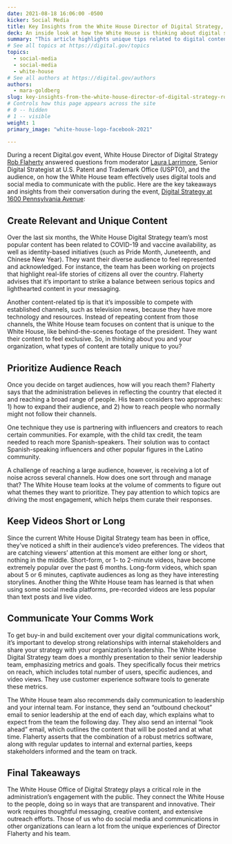 ```yaml
---
date: 2021-08-18 16:06:00 -0500
kicker: Social Media
title: Key Insights from the White House Director of Digital Strategy, Robert Flaherty
deck: An inside look at how the White House is thinking about digital strategy.
summary: "This article highlights unique tips related to digital content, audience reach, video posting, and strategic communication, that were shared by Rob Flaherty, the Director of Digital Strategy at the White House, during the Digital.gov event, Digital Strategy at 1600 Pennsylvania Avenue."
# See all topics at https://digital.gov/topics
topics:
  - social-media
  - social-media
  - white-house
# See all authors at https://digital.gov/authors
authors:
  - mara-goldberg
slug: key-insights-from-the-white-house-director-of-digital-strategy-robert-flaherty
# Controls how this page appears across the site
# 0 -- hidden
# 1 -- visible
weight: 1
primary_image: "white-house-logo-facebook-2021"

---
```


During a recent Digital.gov event, White House Director of Digital Strategy [Rob Flaherty](https://digital.gov/authors/robert-flaherty/) answered questions from moderator [Laura Larrimore](https://digital.gov/authors/laura-larrimore/), Senior Digital Strategist at U.S. Patent and Trademark Office (USPTO), and the audience, on how the White House team effectively uses digital tools and social media to communicate with the public. Here are the key takeaways and insights from their conversation during the event, [Digital Strategy at 1600 Pennsylvania Avenue](https://digital.gov/event/2021/06/29/digital-strategy-at-1600-pennsylvania-avenue-qa-with-rob-flaherty-white-house-director-of-digital-strategy/):

## Create Relevant and Unique Content

Over the last six months, the White House Digital Strategy team’s most popular content has been related to COVID-19 and vaccine availability, as well as identity-based initiatives (such as Pride Month, Juneteenth, and Chinese New Year). They want their diverse audience to feel represented and acknowledged. For instance, the team has been working on projects that highlight real-life stories of citizens all over the country. Flaherty advises that it’s important to strike a balance between serious topics and lighthearted content in your messaging.

Another content-related tip is that it’s impossible to compete with established channels, such as television news, because they have more technology and resources. Instead of repeating content from those channels, the White House team focuses on content that is unique to the White House, like behind-the-scenes footage of the president. They want their content to feel exclusive. So, in thinking about you and your organization, what types of content are totally unique to you?

## Prioritize Audience Reach

Once you decide on target audiences, how will you reach them? Flaherty says that the administration believes in reflecting the country that elected it and reaching a broad range of people. His team considers two approaches: 1) how to expand their audience, and 2) how to reach people who normally might not follow their channels.

One technique they use is partnering with influencers and creators to reach certain communities. For example, with the child tax credit, the team needed to reach more Spanish-speakers. Their solution was to contact Spanish-speaking influencers and other popular figures in the Latino community.

A challenge of reaching a large audience, however, is receiving a lot of noise across several channels. How does one sort through and manage that? The White House team looks at the volume of comments to figure out what themes they want to prioritize. They pay attention to which topics are driving the most engagement, which helps them curate their responses.

## Keep Videos Short or Long

Since the current White House Digital Strategy team has been in office, they’ve noticed a shift in their audience’s video preferences. The videos that are catching viewers’ attention at this moment are either long or short, nothing in the middle. Short-form, or 1- to 2-minute videos, have become extremely popular over the past 6 months. Long-form videos, which span about 5 or 6 minutes, captivate audiences as long as they have interesting storylines. Another thing the White House team has learned is that when using some social media platforms, pre-recorded videos are less popular than text posts and live video.

## Communicate Your Comms Work

To get buy-in and build excitement over your digital communications work, it’s important to develop strong relationships with internal stakeholders and share your strategy with your organization’s leadership. The White House Digital Strategy team does a monthly presentation to their senior leadership team, emphasizing metrics and goals. They specifically focus their metrics on reach, which includes total number of users, specific audiences, and video views. They use customer experience software tools to generate these metrics.

The White House team also recommends daily communication to leadership and your internal team. For instance, they send an “outbound checkout” email to senior leadership at the end of each day, which explains what to expect from the team the following day. They also send an internal “look ahead” email, which outlines the content that will be posted and at what time. Flaherty asserts that the combination of a robust metrics software, along with regular updates to internal and external parties, keeps stakeholders informed and the team on track.

## Final Takeaways

The White House Office of Digital Strategy plays a critical role in the administration’s engagement with the public. They connect the White House to the people, doing so in ways that are transparent and innovative. Their work requires thoughtful messaging, creative content, and extensive outreach efforts. Those of us who do social media and communications in other organizations can learn a lot from the unique experiences of Director Flaherty and his team.
